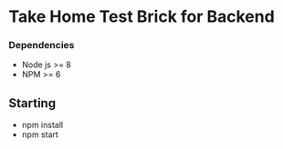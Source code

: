 # Take Home Test Brick for Backend


### Dependencies

* Node js >= 8
* NPM    >= 6

## Starting

* npm install
* npm start


